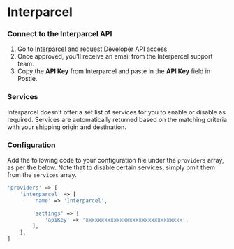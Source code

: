 # Interparcel

### Connect to the Interparcel API
1. Go to <a href="https://au.interparcel.com/business/shipping-tools" target="_blank">Interparcel</a> and request Developer API access.
1. Once approved, you'll receive an email from the Interparcel support team.
1. Copy the **API Key** from Interparcel and paste in the **API Key** field in Postie.

### Services
Interparcel doesn't offer a set list of services for you to enable or disable as required. Services are automatically returned based on the matching criteria with your shipping origin and destination.

### Configuration
Add the following code to your configuration file under the `providers` array, as per the below. Note that to disable certain services, simply omit them from the `services` array.

```php
'providers' => [
    'interparcel' => [
        'name' => 'Interparcel',

        'settings' => [
            'apiKey' => 'xxxxxxxxxxxxxxxxxxxxxxxxxxxxxxx',
        ],
    ],
]
```